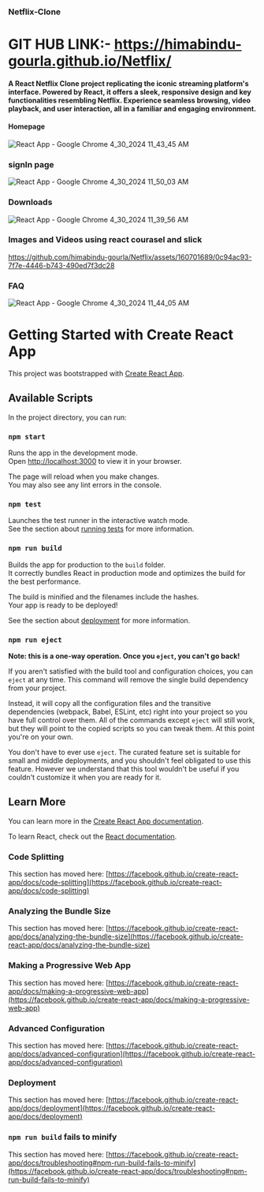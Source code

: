 ### Netflix-Clone

# GIT HUB LINK:- https://himabindu-gourla.github.io/Netflix/

#### A React Netflix Clone project replicating the iconic streaming platform's interface. Powered by React, it offers a sleek, responsive design and key functionalities resembling Netflix. Experience seamless browsing, video playback, and user interaction, all in a familiar and engaging environment.

#### Homepage


![React App - Google Chrome 4_30_2024 11_43_45 AM](https://github.com/himabindu-gourla/Netflix/assets/160701689/17989aa8-0da7-4f14-93fa-dc24e55f3c5a)

### signIn page
![React App - Google Chrome 4_30_2024 11_50_03 AM](https://github.com/himabindu-gourla/Netflix/assets/160701689/55db56bc-c9ac-470a-a33e-ac9bdc70d2e7)

### Downloads

![React App - Google Chrome 4_30_2024 11_39_56 AM](https://github.com/himabindu-gourla/Netflix/assets/160701689/9c3c961d-9267-4406-ba50-420132a51cb3)

### Images and Videos using react courasel and slick

https://github.com/himabindu-gourla/Netflix/assets/160701689/0c94ac93-7f7e-4446-b743-490ed7f3dc28



### FAQ 
![React App - Google Chrome 4_30_2024 11_44_05 AM](https://github.com/himabindu-gourla/Netflix/assets/160701689/8a732928-64f5-4800-88df-f7dd463a0b1f)











# Getting Started with Create React App

This project was bootstrapped with [Create React App](https://github.com/facebook/create-react-app).

## Available Scripts

In the project directory, you can run:

### `npm start`

Runs the app in the development mode.\
Open [http://localhost:3000](http://localhost:3000) to view it in your browser.

The page will reload when you make changes.\
You may also see any lint errors in the console.

### `npm test`

Launches the test runner in the interactive watch mode.\
See the section about [running tests](https://facebook.github.io/create-react-app/docs/running-tests) for more information.

### `npm run build`

Builds the app for production to the `build` folder.\
It correctly bundles React in production mode and optimizes the build for the best performance.

The build is minified and the filenames include the hashes.\
Your app is ready to be deployed!

See the section about [deployment](https://facebook.github.io/create-react-app/docs/deployment) for more information.

### `npm run eject`

**Note: this is a one-way operation. Once you `eject`, you can't go back!**

If you aren't satisfied with the build tool and configuration choices, you can `eject` at any time. This command will remove the single build dependency from your project.

Instead, it will copy all the configuration files and the transitive dependencies (webpack, Babel, ESLint, etc) right into your project so you have full control over them. All of the commands except `eject` will still work, but they will point to the copied scripts so you can tweak them. At this point you're on your own.

You don't have to ever use `eject`. The curated feature set is suitable for small and middle deployments, and you shouldn't feel obligated to use this feature. However we understand that this tool wouldn't be useful if you couldn't customize it when you are ready for it.

## Learn More

You can learn more in the [Create React App documentation](https://facebook.github.io/create-react-app/docs/getting-started).

To learn React, check out the [React documentation](https://reactjs.org/).

### Code Splitting

This section has moved here: [https://facebook.github.io/create-react-app/docs/code-splitting](https://facebook.github.io/create-react-app/docs/code-splitting)

### Analyzing the Bundle Size

This section has moved here: [https://facebook.github.io/create-react-app/docs/analyzing-the-bundle-size](https://facebook.github.io/create-react-app/docs/analyzing-the-bundle-size)

### Making a Progressive Web App

This section has moved here: [https://facebook.github.io/create-react-app/docs/making-a-progressive-web-app](https://facebook.github.io/create-react-app/docs/making-a-progressive-web-app)

### Advanced Configuration

This section has moved here: [https://facebook.github.io/create-react-app/docs/advanced-configuration](https://facebook.github.io/create-react-app/docs/advanced-configuration)

### Deployment

This section has moved here: [https://facebook.github.io/create-react-app/docs/deployment](https://facebook.github.io/create-react-app/docs/deployment)

### `npm run build` fails to minify

This section has moved here: [https://facebook.github.io/create-react-app/docs/troubleshooting#npm-run-build-fails-to-minify](https://facebook.github.io/create-react-app/docs/troubleshooting#npm-run-build-fails-to-minify)
